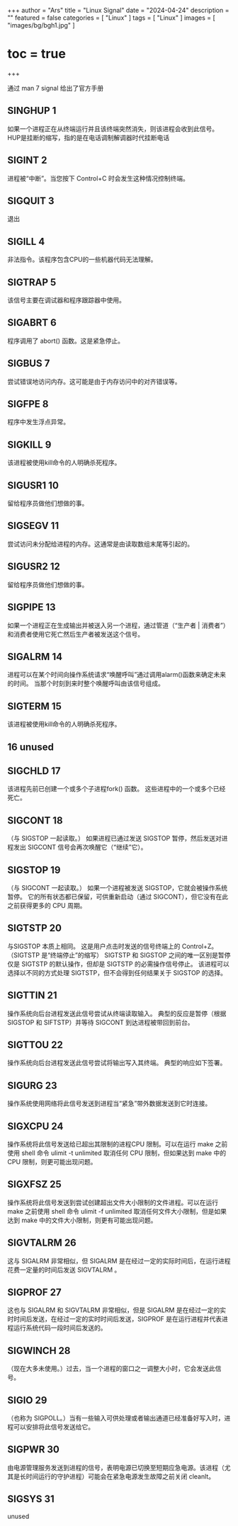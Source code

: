 +++
author = "Ars"
title = "Linux Signal"
date = "2024-04-24"
description = ""
featured = false
categories = [
  "Linux"
]
tags = [
    "Linux"
]
images = [
  "images/bg/bgh1.jpg"
]
# toc = true
+++ 

通过 man 7 signal 给出了官方手册

## SINGHUP 1
如果一个进程正在从终端运行并且该终端突然消失，则该进程会收到此信号。HUP是挂断的缩写，指的是在电话调制解调器时代挂断电话

## SIGINT 2
进程被“中断”。当您按下 Control+C 时会发生这种情况控制终端。

## SIGQUIT 3
退出

## SIGILL 4
非法指令。该程序包含CPU的一些机器代码无法理解。

## SIGTRAP 5
该信号主要在调试器和程序跟踪器中使用。

## SIGABRT 6
程序调用了 abort() 函数。这是紧急停止。

## SIGBUS 7
尝试错误地访问内存。这可能是由于内存访问中的对齐错误等。

## SIGFPE 8
程序中发生浮点异常。

## SIGKILL 9
该进程被使用kill命令的人明确杀死程序。

## SIGUSR1 10
留给程序员做他们想做的事。

## SIGSEGV 11
尝试访问未分配给进程的内存。这通常是由读取数组末尾等引起的。

## SIGUSR2 12
留给程序员做他们想做的事。

## SIGPIPE 13
如果一个进程正在生成输出并被送入另一个进程，通过管道（“生产者 | 消费者”）和消费者使用它死亡然后生产者被发送这个信号。

## SIGALRM 14
进程可以在某个时间向操作系统请求“唤醒呼叫”通过调用alarm()函数来确定未来的时间。 当那个时刻到来时整个唤醒呼叫由该信号组成。

## SIGTERM 15
该进程被使用kill命令的人明确杀死程序。

## 16 unused

## SIGCHLD 17
该进程先前已创建一个或多个子进程fork() 函数。 这些进程中的一个或多个已经死亡。

## SIGCONT 18
（与 SIGSTOP 一起读取。）
如果进程已通过发送 SIGSTOP 暂停，然后发送对进程发出 SIGCONT 信号会再次唤醒它（“继续”它）。

## SIGSTOP 19
（与 SIGCONT 一起读取。）
如果一个进程被发送 SIGSTOP，它就会被操作系统暂停。 它的所有状态都已保留，可供重新启动（通过 SIGCONT），但它没有在此之前获得更多的 CPU 周期。

## SIGTSTP 20
与SIGSTOP 本质上相同。 这是用户点击时发送的信号终端上的 Control+Z。 （SIGTSTP 是“终端停止”的缩写）
SIGTSTP 和 SIGSTOP 之间的唯一区别是暂停仅是 SIGTSTP 的默认操作，但却是 SIGTSTP 的必需操作信号停止。 该进程可以选择以不同的方式处理 SIGTSTP，但不会得到任何结果关于 SIGSTOP 的选择。

## SIGTTIN 21
操作系统向后台进程发送此信号尝试从终端读取输入。 典型的反应是暂停（根据SIGSTOP 和 SIFTSTP）并等待 SIGCONT 到达进程被带回到前台。

## SIGTTOU 22
操作系统向后台进程发送此信号尝试将输出写入其终端。 典型的响应如下签署。

## SIGURG 23
操作系统使用网络将此信号发送到进程当“紧急”带外数据发送到它时连接。

## SIGXCPU 24
操作系统将此信号发送给已超出其限制的进程CPU 限制。可以在运行 make 之前使用 shell 命令 ulimit -t unlimited 取消任何 CPU 限制，但如果达到 make 中的 CPU 限制，则更可能出现问题。

## SIGXFSZ 25
操作系统将此信号发送到尝试创建超出文件大小限制的文件进程。可以在运行 make 之前使用 shell 命令 ulimit -f unlimited 取消任何文件大小限制，但是如果达到 make 中的文件大小限制，则更有可能出现问题。

## SIGVTALRM 26
这与 SIGALRM 非常相似，但 SIGALRM 是在经过一定的实际时间后，在运行进程花费一定量的时间后发送 SIGVTALRM 。

## SIGPROF 27
这也与 SIGALRM 和 SIGVTALRM 非常相似，但是 SIGALRM 是在经过一定的实时时间后发送，在经过一定的实时时间后发送，SIGPROF 是在运行进程并代表进程运行系统代码一段时间后发送的。

## SIGWINCH 28
（现在大多未使用。）过去，当一个进程的窗口之一调整大小时，它会发送此信号。

## SIGIO 29
（也称为 SIGPOLL。）当有一些输入可供处理或者输出通道已经准备好写入时，进程可以安排将此信号发送给它。

## SIGPWR 30
由电源管理服务发送到进程的信号，表明电源已切换至短期应急电源。该进程（尤其是长时间运行的守护进程）可能会在紧急电源发生故障之前关闭 cleanlt。

## SIGSYS 31
unused
